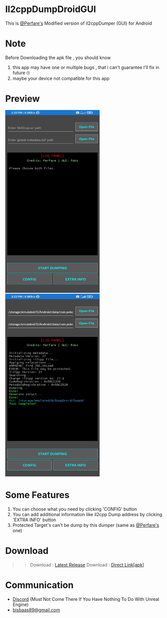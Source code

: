 # Il2cppDumpDroidGUI
This is [@Perfare's](https://github.com/Perfare/Il2CppDumper) Modified version of il2cppDumper (GUI)  for Android

# Note
Before Downloading the apk file , you should know 
1) this app may have one or multiple bugs , that i can't guarantee I'll fix in future 🙄
2) maybe your device not compatible for this app

# Preview
<img src="IMG_20220428_143313.jpg" width="300" height= "580"/>
<img src="IMG_20220428_152338.jpg" width="300" height= "580"/>

# Some Features
1) You can choose what you need by clicking 'CONFIG' button
2) You can add additional information like il2cpp Dump address by clicking 'EXTRA INFO' button
3) Protected Target's can't be dump by this dumper (same as [@Perfare's](https://github.com/Perfare/Il2CppDumper) one)

# Download
>> Download : [Latest Release](https://github.com/Poko-Apps/Il2cppDumpDroidGUI/releases/tag/il2cppDumper)
>> Download : [Direct Link[apk]](https://github.com/Poko-Apps/Il2cppDumpDroidGUI/releases/download/il2cppDumper/Il2CppDumperGUI.v1.0.apk)

# Communication
 * [Discord](https://discord.gg/XxBYZztJdE) (Must Not Come There If You Have Nothing To Do With Unreal Engine)
 * bisbaas89@gmail.com
